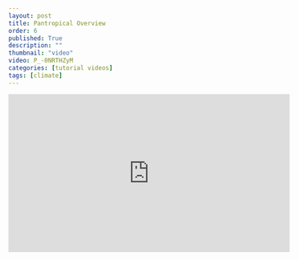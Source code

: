 ```yaml
---
layout: post
title: Pantropical Overview
order: 6
published: True
description: ""
thumbnail: "video"
video: P_-0NRTHZyM
categories: [tutorial videos]
tags: [climate]
---
```


<div id="desktopContent" class="content">
  <div class="video">
    <iframe width="560" height="315" src="https://www.youtube.com/embed/P_-0NRTHZyM" frameborder="0" allowfullscreen></iframe>
  </div>
</div>

<div id="mobileContent" class="content">
</div>
